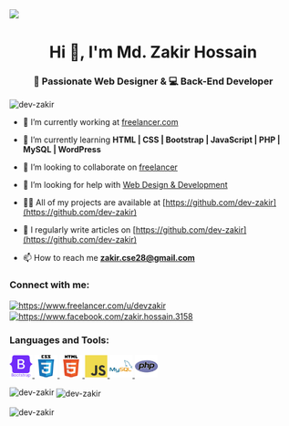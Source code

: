 <img src="https://i.ibb.co/m5vNdqwM/Capturegithub.png">
<h1 align="center">Hi 👋, I'm Md. Zakir Hossain</h1>
<h3 align="center">🎨 Passionate Web Designer & 💻 Back-End Developer</h3>

<p align="left"> <img src="https://komarev.com/ghpvc/?username=dev-zakir&label=Profile%20views&color=0e75b6&style=flat" alt="dev-zakir" /> </p>

- 🔭 I’m currently working at [freelancer.com](https://github.com/dev-zakir)

- 🌱 I’m currently learning **HTML | CSS | Bootstrap | JavaScript | PHP | MySQL | WordPress**

- 👯 I’m looking to collaborate on [freelancer](https://github.com/dev-zakir)

- 🤝 I’m looking for help with [Web Design & Development](https://github.com/dev-zakir)

- 👨‍💻 All of my projects are available at [https://github.com/dev-zakir](https://github.com/dev-zakir)

- 📝 I regularly write articles on [https://github.com/dev-zakir](https://github.com/dev-zakir)

- 📫 How to reach me **zakir.cse28@gmail.com**

<h3 align="left">Connect with me:</h3>
<p align="left">
<a href="https://dev.to/https://www.freelancer.com/u/devzakir" target="blank"><img align="center" src="https://raw.githubusercontent.com/rahuldkjain/github-profile-readme-generator/master/src/images/icons/Social/devto.svg" alt="https://www.freelancer.com/u/devzakir" height="30" width="40" /></a>
<a href="https://fb.com/https://www.facebook.com/zakir.hossain.3158" target="blank"><img align="center" src="https://raw.githubusercontent.com/rahuldkjain/github-profile-readme-generator/master/src/images/icons/Social/facebook.svg" alt="https://www.facebook.com/zakir.hossain.3158" height="30" width="40" /></a>
</p>

<h3 align="left">Languages and Tools:</h3>
<p align="left"> <a href="https://getbootstrap.com" target="_blank" rel="noreferrer"> <img src="https://raw.githubusercontent.com/devicons/devicon/master/icons/bootstrap/bootstrap-plain-wordmark.svg" alt="bootstrap" width="40" height="40"/> </a> <a href="https://www.w3schools.com/css/" target="_blank" rel="noreferrer"> <img src="https://raw.githubusercontent.com/devicons/devicon/master/icons/css3/css3-original-wordmark.svg" alt="css3" width="40" height="40"/> </a> <a href="https://www.w3.org/html/" target="_blank" rel="noreferrer"> <img src="https://raw.githubusercontent.com/devicons/devicon/master/icons/html5/html5-original-wordmark.svg" alt="html5" width="40" height="40"/> </a> <a href="https://developer.mozilla.org/en-US/docs/Web/JavaScript" target="_blank" rel="noreferrer"> <img src="https://raw.githubusercontent.com/devicons/devicon/master/icons/javascript/javascript-original.svg" alt="javascript" width="40" height="40"/> </a> <a href="https://www.mysql.com/" target="_blank" rel="noreferrer"> <img src="https://raw.githubusercontent.com/devicons/devicon/master/icons/mysql/mysql-original-wordmark.svg" alt="mysql" width="40" height="40"/> </a> <a href="https://www.php.net" target="_blank" rel="noreferrer"> <img src="https://raw.githubusercontent.com/devicons/devicon/master/icons/php/php-original.svg" alt="php" width="40" height="40"/> </a> </p>

<p><img align="left" src="https://github-readme-stats.vercel.app/api/top-langs?username=dev-zakir&show_icons=true&locale=en&layout=compact" alt="dev-zakir" /></p>

<p>&nbsp;<img align="center" src="https://github-readme-stats.vercel.app/api?username=dev-zakir&show_icons=true&locale=en" alt="dev-zakir" /></p>

<p><img align="center" src="https://github-readme-streak-stats.herokuapp.com/?user=dev-zakir&" alt="dev-zakir" /></p>
